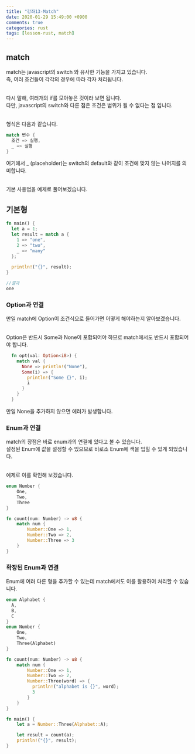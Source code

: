 ```yaml
---
title: "강좌13-Match"
date: 2020-01-29 15:49:00 +0900
comments: true
categories: rust
tags: [lesson-rust, match]
---
```


## match

match는 javascript의 switch 와 유사한 기능을 가지고 있습니다.<br>
즉, 여러 조건들이 각각의 경우에 따라 각자 처리됩니다.<br><br>

다시 말해, 여러개의 if를 모아놓은 것이라 보면 됩니다.<br>
다만, javascript의 switch와 다른 점은 조건은 범위가 될 수 없다는 점 입니다.<br><br>

형식은 다음과 같습니다.

```rust
match 변수 {
  조건 => 실행,
  _ => 실행
}
```

여기에서 _ (placeholder)는 switch의 default와 같이 조건에 맞지 않는 나머지를 의미합니다.<br><br>

기본 사용법을 예제로 풀어보겠습니다.

## 기본형

```rust
fn main() {
  let a = 1;
  let result = match a {
    1 => "one",
    2 => "two",
    _ => "many"
  };
  
  println!("{}", result);
}

//결과
one

```

### Option과 연결

만일 match에 Option이 조건식으로 들어가면 어떻게 해야하는지 알아보겠습니다.<br><br>

Option은 반드시 Some과 None이 포함되어야 하므로 match에서도 반드시 포함되어야 합니다.

```rust
  fn opt(val: Option<i8>) {
    match val {
      None => println!("None"),
      Some(i) => {
        println!("Some {}", i);
        i
      }
    }
  }
```

만일 None을 추가하지 않으면 에러가 발생합니다.


### Enum과 연결

match의 장점은 바로 enum과의 연결에 있다고 볼 수 있습니다.<br>
설정된 Enum에 값을 설정할 수 있으므로 비로소 Enum에 색을 입힐 수 있게 되었습니다.<br><br>

예제로 이를 확인해 보겠습니다.

```rust
enum Number {
    One,
    Two,
    Three
}

fn count(num: Number) -> u8 {
    match num {
        Number::One => 1,
        Number::Two => 2,
        Number::Three => 3 
    }
}
```

### 확장된 Enum과 연결

Enum에 여러 다른 형을 추가할 수 있는데 match에서도 이를 활용하여 처리할 수 있습니다.

```rust
enum Alphabet {
  A,
  B,
  C
}
enum Number {
    One,
    Two,
    Three(Alphabet)
}

fn count(num: Number) -> u8 {
    match num {
        Number::One => 1,
        Number::Two => 2,
        Number::Three(word) => {
          println!("alphabet is {}", word);
          3
        }
    }
}

fn main() {
    let a = Number::Three(Alphabet::A);

    let result = count(a);
    println!("{}", result);
}
```

